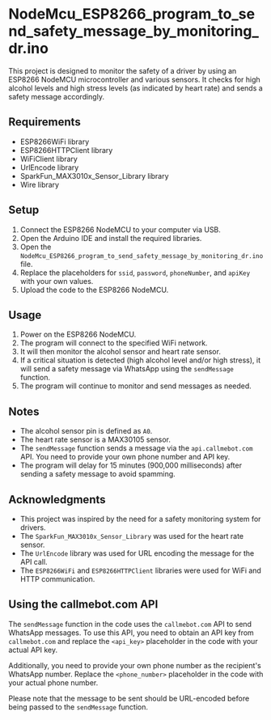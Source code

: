 # NodeMcu_ESP8266_program_to_send_safety_message_by_monitoring_dr.ino

This project is designed to monitor the safety of a driver by using an ESP8266 NodeMCU microcontroller and various sensors. It checks for high alcohol levels and high stress levels (as indicated by heart rate) and sends a safety message accordingly.

## Requirements

- ESP8266WiFi library
- ESP8266HTTPClient library
- WiFiClient library
- UrlEncode library
- SparkFun_MAX3010x_Sensor_Library library
- Wire library

## Setup

1. Connect the ESP8266 NodeMCU to your computer via USB.
2. Open the Arduino IDE and install the required libraries.
3. Open the `NodeMcu_ESP8266_program_to_send_safety_message_by_monitoring_dr.ino` file.
4. Replace the placeholders for `ssid`, `password`, `phoneNumber`, and `apiKey` with your own values.
5. Upload the code to the ESP8266 NodeMCU.

## Usage

1. Power on the ESP8266 NodeMCU.
2. The program will connect to the specified WiFi network.
3. It will then monitor the alcohol sensor and heart rate sensor.
4. If a critical situation is detected (high alcohol level and/or high stress), it will send a safety message via WhatsApp using the `sendMessage` function.
5. The program will continue to monitor and send messages as needed.

## Notes

- The alcohol sensor pin is defined as `A0`.
- The heart rate sensor is a MAX30105 sensor.
- The `sendMessage` function sends a message via the `api.callmebot.com` API. You need to provide your own phone number and API key.
- The program will delay for 15 minutes (900,000 milliseconds) after sending a safety message to avoid spamming.

## Acknowledgments

- This project was inspired by the need for a safety monitoring system for drivers.
- The `SparkFun_MAX3010x_Sensor_Library` was used for the heart rate sensor.
- The `UrlEncode` library was used for URL encoding the message for the API call.
- The `ESP8266WiFi` and `ESP8266HTTPClient` libraries were used for WiFi and HTTP communication.

## Using the callmebot.com API

The `sendMessage` function in the code uses the `callmebot.com` API to send WhatsApp messages. To use this API, you need to obtain an API key from `callmebot.com` and replace the `<api_key>` placeholder in the code with your actual API key.

Additionally, you need to provide your own phone number as the recipient's WhatsApp number. Replace the `<phone_number>` placeholder in the code with your actual phone number.

Please note that the message to be sent should be URL-encoded before being passed to the `sendMessage` function.
